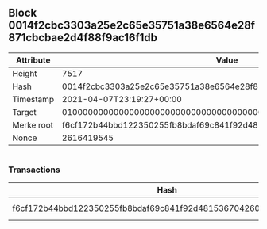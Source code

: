 ## Block 0014f2cbc3303a25e2c65e35751a38e6564e28f871cbcbae2d4f88f9ac16f1db

Attribute | Value
--- | ---
Height | 7517
Hash | 0014f2cbc3303a25e2c65e35751a38e6564e28f871cbcbae2d4f88f9ac16f1db
Timestamp | 2021-04-07T23:19:27+00:00
Target | 0100000000000000000000000000000000000000000000000000000000000000
Merke root | f6cf172b44bbd122350255fb8bdaf69c841f92d4815367042603cc075e38fa6b
Nonce | 2616419545

```

```

### Transactions

Hash | Amount
--- | ---
[f6cf172b44bbd122350255fb8bdaf69c841f92d4815367042603cc075e38fa6b](f6cf172b44bbd122350255fb8bdaf69c841f92d4815367042603cc075e38fa6b.md) | 10.00000000 SKEPTI 
